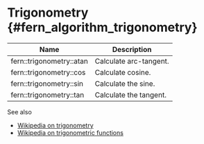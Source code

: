 Trigonometry       {#fern_algorithm_trigonometry}
============

Name                     | Description
------------------------ | -----------
fern::trigonometry::atan | Calculate arc-tangent.
fern::trigonometry::cos  | Calculate cosine.
fern::trigonometry::sin  | Calculate the sine.
fern::trigonometry::tan  | Calculate the tangent.


See also

- [Wikipedia on trigonometry](http://en.wikipedia.org/wiki/Trigonometry)
- [Wikipedia on trigonometric functions](http://en.wikipedia.org/wiki/Trigonometric_functions)
